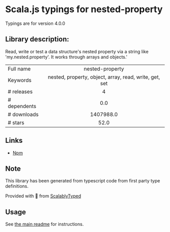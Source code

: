 
# Scala.js typings for nested-property

Typings are for version 4.0.0

## Library description:
Read, write or test a data structure's nested property via a string like 'my.nested.property'. It works through arrays and objects.'

|                    |                 |
| ------------------ | :-------------: |
| Full name          | nested-property |
| Keywords           | nested, property, object, array, read, write, get, set |
| # releases         | 4 |
| # dependents       | 0.0 |
| # downloads        | 1407988.0 |
| # stars            | 52.0 |

## Links
- [Npm](https://www.npmjs.com/package/nested-property)
    


## Note
This library has been generated from typescript code from first party type definitions.

Provided with :purple_heart: from [ScalablyTyped](https://github.com/oyvindberg/ScalablyTyped)

## Usage
See [the main readme](../../readme.md) for instructions.


